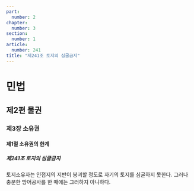 ```yaml
---
part:
  number: 2
chapter:
  number: 3
section:
  number: 1
article:
  number: 241
title: "제241조 토지의 심굴금지"
---
```

# 민법

## 제2편 물권

### 제3장 소유권

#### 제1절 소유권의 한계

##### 제241조 토지의 심굴금지

토지소유자는 인접지의 지반이 붕괴할 정도로 자기의 토지를 심굴하지 못한다. 그러나 충분한 방어공사를 한 때에는 그러하지 아니하다.
